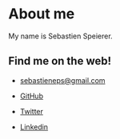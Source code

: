 # About me

My name is Sebastien Speierer.


## Find me on the web!

- sebastieneps@gmail.com

- [GitHub](https://github.com/Speierers)
- [Twitter](https://twitter.com/seb_spe)
- [Linkedin](https://www.linkedin.com/in/sebastien-speierer-58a602a6/)


